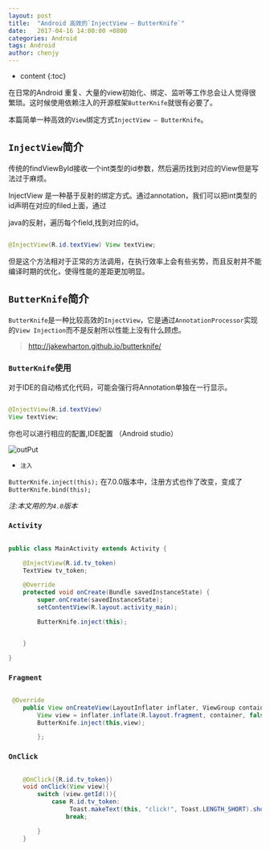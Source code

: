 ```yaml
---
layout: post
title:  "Android 高效的`InjectView – ButterKnife`"
date:   2017-04-16 14:00:00 +0800
categories: Android 
tags: Android
author: chenjy
---
```



* content
{:toc}

在日常的Android 重复、大量的view初始化、绑定、监听等工作总会让人觉得很繁琐。这时候使用依赖注入的开源框架`ButterKnife`就很有必要了。

本篇简单一种高效的`View`绑定方式`InjectView – ButterKnife`。




## `InjectView`简介

传统的findViewById接收一个int类型的id参数，然后遍历找到对应的View但是写法过于麻烦。

InjectView 是一种基于反射的绑定方式。通过annotation，我们可以把int类型的id声明在对应的filed上面，通过

java的反射，遍历每个field,找到对应的id。

```java

@InjectView(R.id.textView) View textView;  

```

但是这个方法相对于正常的方法调用，在执行效率上会有些劣势，而且反射并不能编译时期的优化，使得性能的差距更加明显。

## `ButterKnife`简介

`ButterKnife`是一种比较高效的`InjectView`，它是通过`AnnotationProcessor`实现的`View Injection`而不是反射所以性能上没有什么顾虑。

> http://jakewharton.github.io/butterknife/ 


### `ButterKnife`使用

对于IDE的自动格式化代码，可能会强行将Annotation单独在一行显示。

```java

@InjectView(R.id.textView) 
View textView;  

```

你也可以进行相应的配置,IDE配置 （Android studio）

![outPut](http://wx2.sinaimg.cn/large/c584f169ly1ffo78mk09hj20qz0j3tbm.jpg)

* `注入`

`ButterKnife.inject(this);` 
在7.0.0版本中，注册方式也作了改变，变成了 
`ButterKnife.bind(this);`

*注:本文用的为`4.0`版本*

### `Activity`

```java

public class MainActivity extends Activity {

    @InjectView(R.id.tv_token)
    TextView tv_token;

    @Override
    protected void onCreate(Bundle savedInstanceState) {
        super.onCreate(savedInstanceState);
        setContentView(R.layout.activity_main);

        ButterKnife.inject(this);


    }

}

```

### `Fragment`

```java

 @Override
    public View onCreateView(LayoutInflater inflater, ViewGroup container, Bundle savedInstanceState) {
        View view = inflater.inflate(R.layout.fragment, container, false);
        ButterKnife.inject(this,view);

        };

```

### `OnClick`

```java

    @OnClick({R.id.tv_token})
    void onClick(View view){
        switch (view.getId()){
            case R.id.tv_token:
                 Toast.makeText(this, "click!", Toast.LENGTH_SHORT).show();
                break;

        }
    }

```






















